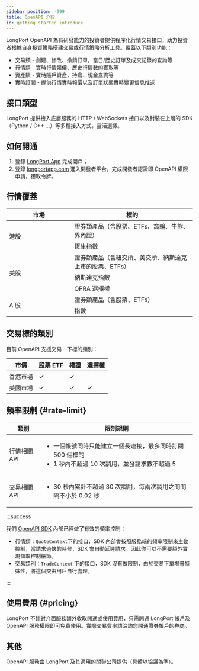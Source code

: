 ```yaml
---
sidebar_position: -999
title: OpenAPI 介紹
id: getting_started_introduce
---
```

LongPort OpenAPI 為有研發能力的投資者提供程序化行情交易接口，助力投資者根據自身投資策略搭建交易或行情策略分析工具。覆蓋以下類別功能：

- 交易類 - 創建、修改、撤銷訂單，當日/歷史訂單及成交記錄的查詢等
- 行情類 - 實時行情報價、歷史行情數的獲取等
- 資產類 - 實時賬戶資產、持倉、現金查詢等
- 實時訂閱 - 提供行情實時報價以及訂單狀態實時變更信息推送

## 接口類型

LongPort 提供接入底層服務的 HTTP / WebSockets 接口以及封裝在上層的 SDK（Python / C++ ...）等多種接入方式，靈活選擇。

## 如何開通

1. 登錄 [LongPort App](https://longportapp.com/download) 完成開戶；
2. 登錄 [longportapp.com](https://longportapp.com) 進入開發者平台，完成開發者認證即 OpenAPI 權限申請，獲取令牌。

## 行情覆蓋

<table>
     <thead>
       <tr>
           <th width="160">市場</th>
           <th>標的</th>
       </tr>
     </thead>
     <tr>
         <td width="160" rowspan="2">港股</td>
         <td>證券類產品（含股票、ETFs、窩輪、牛熊、界內證）</td>
     </tr>
     <tr>
         <td>恆生指數</td>
     </tr>
     <tr>
         <td rowspan="3">美股</td>
         <td>證券類產品（含紐交所、美交所、納斯達克上市的股票、ETFs）</td>
     </tr>
     <tr>
         <td>納斯達克指數</td>
     </tr>
     <tr>
         <td>OPRA 選擇權</td>
     </tr>
     <tr>
         <td rowspan="2">A 股</td>
         <td>證券類產品（含股票、ETFs）</td>
     </tr>
     <tr>
         <td>指數</td>
     </tr>
</table>

## 交易標的類別

目前 OpenAPI 支援交易一下標的類別：

| 市價     | 股票 ETF | 權證 | 選擇權 |
| -------- | -------- | ---- | ------ |
| 香港市場 | ✓        | ✓    |        |
| 美國市場 | ✓        | ✓    | ✓      |

## 頻率限制 {#rate-limit}

| 類別         | 限制規則                                                                                                                     |
| ------------ | ---------------------------------------------------------------------------------------------------------------------------- |
| 行情相關 API | <ul><li>一個帳號同時只能建立一個長連接，最多同時訂閱 500 個標的</li><li>1 秒內不超過 10 次調用，並發請求數不超過 5</li></ul> |
| 交易相關 API | <ul><li>30 秒內累計不超過 30 次調用，每兩次調用之間間隔不小於 0.02 秒</li></ul>                                              |

:::success

我們 [OpenAPI SDK](https://open.longportapp.com/sdk) 內部已經做了有效的頻率控制：

- 行情類：`QuoteContext`下的接口，SDK 內部會按照服務端的頻率限制來主動控制，當請求過快的時候，SDK 會自動延遲請求。因此你可以不需要額外實現頻率控制細節。
- 交易類別：`TradeContext` 下的接口，SDK 沒有做限制，由於交易下單場景特殊性，將這個交由用戶自行處理。

:::

## 使用費用 {#pricing}

LongPort 不針對介面服務額外收取開通或使用費用，只需開通 LongPort 帳戶及 OpenAPI 服務權限即可免費使用。實際交易費率請洽詢您開通證券帳戶的券商。

## 其他

OpenAPI 服務由 LongPort 及其適用的關聯公司提供（具體以協議為準）。
